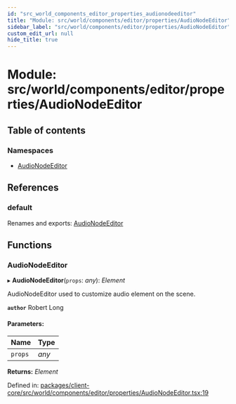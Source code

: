 ```yaml
---
id: "src_world_components_editor_properties_audionodeeditor"
title: "Module: src/world/components/editor/properties/AudioNodeEditor"
sidebar_label: "src/world/components/editor/properties/AudioNodeEditor"
custom_edit_url: null
hide_title: true
---
```


# Module: src/world/components/editor/properties/AudioNodeEditor

## Table of contents

### Namespaces

- [AudioNodeEditor](src_world_components_editor_properties_audionodeeditor.audionodeeditor.md)

## References

### default

Renames and exports: [AudioNodeEditor](src_world_components_editor_properties_audionodeeditor.md#audionodeeditor)

## Functions

### AudioNodeEditor

▸ **AudioNodeEditor**(`props`: *any*): *Element*

AudioNodeEditor used to customize audio element on the scene.

**`author`** Robert Long

#### Parameters:

| Name | Type |
| :------ | :------ |
| `props` | *any* |

**Returns:** *Element*

Defined in: [packages/client-core/src/world/components/editor/properties/AudioNodeEditor.tsx:19](https://github.com/xr3ngine/xr3ngine/blob/7e8e151f1/packages/client-core/src/world/components/editor/properties/AudioNodeEditor.tsx#L19)
